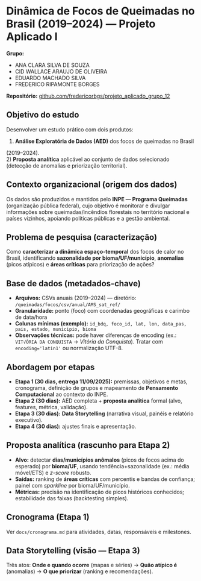 # Dinâmica de Focos de Queimadas no Brasil (2019–2024) — Projeto Aplicado I

**Grupo:**  

- ANA CLARA SILVA DE SOUZA
- CID WALLACE ARAUJO DE OLIVEIRA
- EDUARDO MACHADO SILVA
- FREDERICO RIPAMONTE BORGES

**Repositório:** [github.com/fredericorbgs/projeto_aplicado_grupo_12](https://github.com/fredericorbgs/projeto_aplicado_grupo_12/)

## Objetivo do estudo

Desenvolver um estudo prático com dois produtos:

1) **Análise Exploratória de Dados (AED)** dos focos de queimadas no Brasil 

(2019–2024).  
2) **Proposta analítica** aplicável ao conjunto de dados selecionado (detecção de anomalias e priorização territorial).

## Contexto organizacional (origem dos dados)

Os dados são produzidos e mantidos pelo **INPE — Programa Queimadas** (organização pública federal), cujo objetivo é monitorar e divulgar informações sobre queimadas/incêndios florestais no território nacional e países vizinhos, apoiando políticas públicas e a gestão ambiental.

## Problema de pesquisa (caracterização)

Como **caracterizar a dinâmica espaço-temporal** dos focos de calor no Brasil, identificando **sazonalidade por bioma/UF/município**, **anomalias** (picos atípicos) e **áreas críticas** para priorização de ações?

## Base de dados (metadados-chave)

- **Arquivos:** CSVs anuais (2019–2024) — diretório: `/queimadas/focos/csv/anual/AMS_sat_ref/`  
- **Granularidade:** ponto (foco) com coordenadas geográficas e carimbo de data/hora  
- **Colunas mínimas (exemplo):** `id_bdq, foco_id, lat, lon, data_pas, pais, estado, municipio, bioma`  
- **Observações técnicas:** pode haver diferenças de encoding (ex.: `VIT√ÒRIA DA CONQUISTA` → *Vitória da Conquista*). Tratar com `encoding='latin1'` ou normalização UTF-8.

## Abordagem por etapas

- **Etapa 1 (30 dias, entrega 11/09/2025):** premissas, objetivos e metas, cronograma, definição de grupos e mapeamento de **Pensamento Computacional** ao contexto do INPE.  
- **Etapa 2 (30 dias):** AED completa + **proposta analítica** formal (alvo, features, métrica, validação).  
- **Etapa 3 (30 dias):** **Data Storytelling** (narrativa visual, painéis e relatório executivo).  
- **Etapa 4 (30 dias):** ajustes finais e apresentação.

## Proposta analítica (rascunho para Etapa 2)

- **Alvo:** detectar **dias/municípios anômalos** (picos de focos acima do esperado) por **bioma/UF**, usando tendência+sazonalidade (ex.: média móvel/ETS) e *z-score* robusto.  
- **Saídas:** ranking de **áreas críticas** com percentis e bandas de confiança; painel com *sparkline* por bioma/UF/município.  
- **Métricas:** precisão na identificação de picos históricos conhecidos; estabilidade das faixas (backtesting simples).

## Cronograma (Etapa 1)

Ver `docs/cronograma.md` para atividades, datas, responsáveis e milestones.

## Data Storytelling (visão — Etapa 3)

Três atos: **Onde e quando ocorre** (mapas e séries) → **Quão atípico é** (anomalias) → **O que priorizar** (ranking e recomendações).
